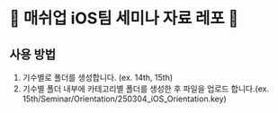# 🍏 매쉬업 iOS팀 세미나 자료 레포 🍏
## 사용 방법
1. 기수별로 폴더를 생성합니다. (ex. 14th, 15th)
2. 기수별 폴더 내부에 카테고리별 폴더를 생성한 후 파일을 업로드 합니다.(ex. 15th/Seminar/Orientation/250304_iOS_Orientation.key)

